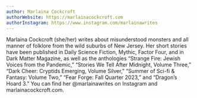```yaml
---
author: Marlaina Cockcroft
authorWebsite: https://marlainacockcroft.com
authorInstagram: https://www.instagram.com/marlainawrites
---
```

Marlaina Cockcroft (she/her) writes about misunderstood monsters and all manner of folklore from the wild suburbs of New Jersey. Her short stories have been published in Daily Science Fiction, Mythic, Factor Four, and in Dark Matter Magazine, as well as the anthologies “Strange Fire: Jewish Voices from the Pandemic,” “Stories We Tell After Midnight, Volume Three,” “Dark Cheer: Cryptids Emerging, Volume Silver,” “Summer of Sci-fi & Fantasy: Volume Two,” “Fear Forge: Fall Quarter 2023,” and “Dragon’s Hoard 3.” You can find her @marlainawrites on Instagram and marlainacockcroft.com.
